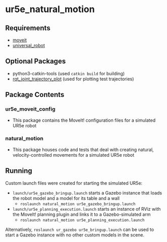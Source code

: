 # ur5e_natural_motion

## Requirements
- [moveit](https://github.com/ros-planning/moveit)
- [universal_robot](https://github.com/ros-industrial/universal_robot/tree/melodic-devel-staging)

## Optional Packages
- python3-catkin-tools (used `catkin build` for building)
- [rqt_joint_trajectory_plot](https://github.com/tork-a/rqt_joint_trajectory_plot) (used for plotting test trajectories)

## Package Contents
### ur5e_moveit_config
- This package contains the MoveIt! configuration files for a simulated UR5e robot
### natural_motion
- This package houses code and tests that deal with creating natural, velocity-controlled movements for a simulated UR5e robot

## Running
Custom launch files were created for starting the simulated UR5e:
- `launch/ur5e_gazebo_bringup.launch` starts a Gazebo instance that loads the robot model and a model for its table and a wall
	- `roslaunch natural_motion ur5e_gazebo_bringup.launch`
- `launch/ur5e_planning_execution.launch` starts an instance of RViz with the MoveIt! planning plugin and links it to a Gazebo-simulated arm
	- `roslaunch natural_motion ur5e_planning_execution.launch`

Alternatively, `roslaunch ur_gazebo ur5e_bringup.launch` can be used to start a Gazebo instance with no other custom models in the scene.
